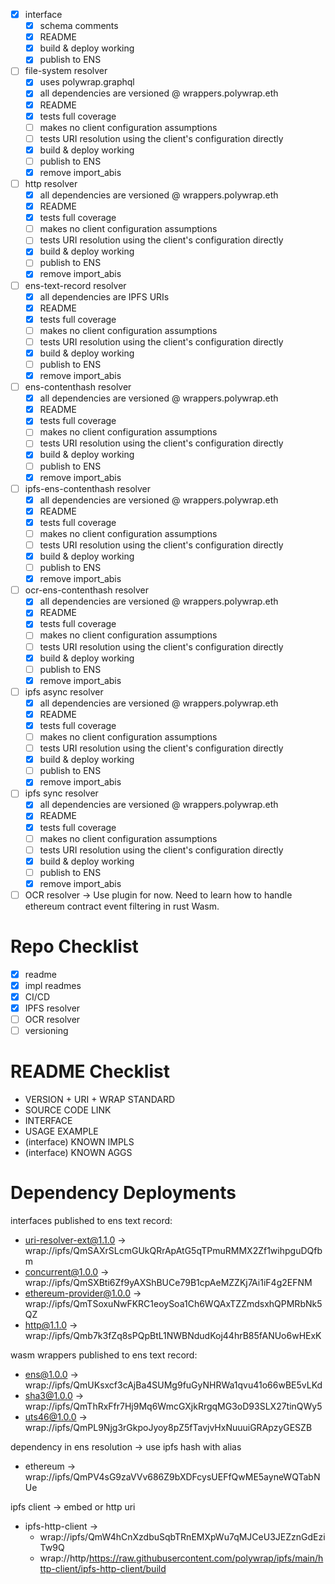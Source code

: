 - [x] interface
  - [x] schema comments
  - [x] README
  - [x] build & deploy working
  - [x] publish to ENS

- [ ] file-system resolver
  - [x] uses polywrap.graphql
  - [x] all dependencies are versioned @ wrappers.polywrap.eth
  - [x] README
  - [x] tests full coverage
  - [ ] makes no client configuration assumptions
  - [ ] tests URI resolution using the client's configuration directly
  - [x] build & deploy working
  - [ ] publish to ENS
  - [x] remove import_abis

- [ ] http resolver
  - [x] all dependencies are versioned @ wrappers.polywrap.eth
  - [x] README
  - [x] tests full coverage
  - [ ] makes no client configuration assumptions
  - [ ] tests URI resolution using the client's configuration directly
  - [x] build & deploy working
  - [ ] publish to ENS
  - [x] remove import_abis

- [ ] ens-text-record resolver
  - [x] all dependencies are IPFS URIs
  - [x] README
  - [x] tests full coverage
  - [ ] makes no client configuration assumptions
  - [ ] tests URI resolution using the client's configuration directly
  - [x] build & deploy working
  - [ ] publish to ENS
  - [x] remove import_abis

- [ ] ens-contenthash resolver
  - [x] all dependencies are versioned @ wrappers.polywrap.eth
  - [x] README
  - [x] tests full coverage
  - [ ] makes no client configuration assumptions
  - [ ] tests URI resolution using the client's configuration directly
  - [x] build & deploy working
  - [ ] publish to ENS
  - [x] remove import_abis

- [ ] ipfs-ens-contenthash resolver
  - [x] all dependencies are versioned @ wrappers.polywrap.eth
  - [x] README
  - [x] tests full coverage
  - [ ] makes no client configuration assumptions
  - [ ] tests URI resolution using the client's configuration directly
  - [x] build & deploy working
  - [ ] publish to ENS
  - [x] remove import_abis

- [ ] ocr-ens-contenthash resolver
  - [x] all dependencies are versioned @ wrappers.polywrap.eth
  - [x] README
  - [x] tests full coverage
  - [ ] makes no client configuration assumptions
  - [ ] tests URI resolution using the client's configuration directly
  - [x] build & deploy working
  - [ ] publish to ENS
  - [x] remove import_abis

- [ ] ipfs async resolver
  - [x] all dependencies are versioned @ wrappers.polywrap.eth
  - [x] README
  - [x] tests full coverage
  - [ ] makes no client configuration assumptions
  - [ ] tests URI resolution using the client's configuration directly
  - [x] build & deploy working
  - [ ] publish to ENS
  - [x] remove import_abis

- [ ] ipfs sync resolver
  - [x] all dependencies are versioned @ wrappers.polywrap.eth
  - [x] README
  - [x] tests full coverage
  - [ ] makes no client configuration assumptions
  - [ ] tests URI resolution using the client's configuration directly
  - [x] build & deploy working
  - [ ] publish to ENS
  - [x] remove import_abis

- [ ] OCR resolver -> Use plugin for now. Need to learn how to handle ethereum contract event filtering in rust Wasm.

# Repo Checklist 

- [x] readme
- [x] impl readmes
- [x] CI/CD
- [x] IPFS resolver
- [ ] OCR resolver
- [ ] versioning

# README Checklist
- VERSION + URI + WRAP STANDARD
- SOURCE CODE LINK
- INTERFACE
- USAGE EXAMPLE
- (interface) KNOWN IMPLS
- (interface) KNOWN AGGS

# Dependency Deployments

interfaces published to ens text record:
- uri-resolver-ext@1.1.0 -> wrap://ipfs/QmSAXrSLcmGUkQRrApAtG5qTPmuRMMX2Zf1wihpguDQfbm
- concurrent@1.0.0 -> wrap://ipfs/QmSXBti6Zf9yAXShBUCe79B1cpAeMZZKj7Ai1iF4g2EFNM
- ethereum-provider@1.0.0 -> wrap://ipfs/QmTSoxuNwFKRC1eoySoa1Ch6WQAxTZZmdsxhQPMRbNk5QZ
- http@1.1.0 -> wrap://ipfs/Qmb7k3fZq8sPQpBtL1NWBNdudKoj44hrB85fANUo6wHExK

wasm wrappers published to ens text record:
- ens@1.0.0 -> wrap://ipfs/QmUKsxcf3cAjBa4SUMg9fuGyNHRWa1qvu41o66wBE5vLKd
- sha3@1.0.0 -> wrap://ipfs/QmThRxFfr7Hj9Mq6WmcGXjkRrgqMG3oD93SLX27tinQWy5
- uts46@1.0.0 -> wrap://ipfs/QmPL9Njg3rGkpoJyoy8pZ5fTavjvHxNuuuiGRApzyGESZB

dependency in ens resolution -> use ipfs hash with alias
- ethereum -> wrap://ipfs/QmPV4sG9zaVVv686Z9bXDFcysUEFfQwME5ayneWQTabNUe

ipfs client -> embed or http uri
- ipfs-http-client ->
  - wrap://ipfs/QmW4hCnXzdbuSqbTRnEMXpWu7qMJCeU3JEZznGdEziTw9Q
  - wrap://http/https://raw.githubusercontent.com/polywrap/ipfs/main/http-client/ipfs-http-client/build
